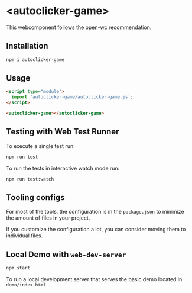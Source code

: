 # \<autoclicker-game>

This webcomponent follows the [open-wc](https://github.com/open-wc/open-wc) recommendation.

## Installation

```bash
npm i autoclicker-game
```

## Usage

```html
<script type="module">
  import 'autoclicker-game/autoclicker-game.js';
</script>

<autoclicker-game></autoclicker-game>
```

## Testing with Web Test Runner

To execute a single test run:

```bash
npm run test
```

To run the tests in interactive watch mode run:

```bash
npm run test:watch
```


## Tooling configs

For most of the tools, the configuration is in the `package.json` to minimize the amount of files in your project.

If you customize the configuration a lot, you can consider moving them to individual files.

## Local Demo with `web-dev-server`

```bash
npm start
```

To run a local development server that serves the basic demo located in `demo/index.html`
